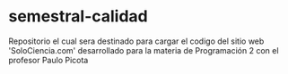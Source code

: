 # semestral-calidad
Repositorio el cual sera destinado para cargar el codigo del sitio web 'SoloCiencia.com' desarrollado para la materia de Programación 2 con el profesor Paulo Picota
